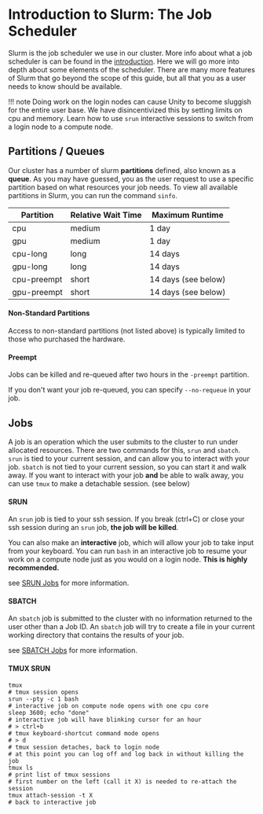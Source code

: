 # Introduction to Slurm: The Job Scheduler #

Slurm is the job scheduler we use in our cluster. More info about what a job scheduler is can be found in the [introduction](../index.md). Here we will go more into depth about some elements of the scheduler. There are many more features of Slurm that go beyond the scope of this guide, but all that you as a user needs to know should be available.

!!! note
    Doing work on the login nodes can cause Unity to become sluggish for the entire user base.
    We have disincentivized this by setting limits on cpu and memory.
    Learn how to use `srun` interactive sessions to switch from a login node to a compute node.


## Partitions / Queues ##
Our cluster has a number of slurm **partitions** defined, also known as a **queue**. As you may have guessed, you as the user request to use a specific partition based on what resources your job needs. To view all available partitions in Slurm, you can run the command `sinfo`.

| Partition         | Relative Wait Time    |  Maximum Runtime
| -                 | -                     | -
| cpu               | medium                | 1 day
| gpu               | medium                | 1 day
| cpu-long          | long                  | 14 days
| gpu-long          | long                  | 14 days
| cpu-preempt       | short                 | 14 days (see below)
| gpu-preempt       | short                 | 14 days (see below)

#### Non-Standard Partitions ####

Access to non-standard partitions (not listed above) is typically limited to those who purchased the hardware.

#### Preempt ####

Jobs can be killed and re-queued after two hours in the `-preempt` partition.

If you don't want your job re-queued, you can specify `--no-requeue` in your job.


## Jobs ##
A job is an operation which the user submits to the cluster to run under allocated resources.
There are two commands for this, `srun` and `sbatch`. `srun` is tied to your current session, and can allow you to interact with your job. `sbatch` is not tied to your current session, so you can start it and walk away. If you want to interact with your job **and** be able to walk away, you can use `tmux` to make a detachable session. (see below)

#### SRUN ####
An `srun` job is tied to your ssh session. If you break (ctrl+C) or close your ssh session during an `srun` job, **the job will be killed**.

You can also make an **interactive** job, which will allow your job to take input from your keyboard. You can run `bash` in an interactive job to resume your work on a compute node just as you would on a login node. **This is highly recommended.**

see [SRUN Jobs](../srun.md) for more information.

#### SBATCH ####
An `sbatch` job is submitted to the cluster with no information returned to the user other than a Job ID. An `sbatch` job will try to create a file in your current working directory that contains the results of your job.

see [SBATCH Jobs](../sbatch.md) for more information.

#### TMUX SRUN ####
```
tmux
# tmux session opens
srun --pty -c 1 bash
# interactive job on compute node opens with one cpu core
sleep 3600; echo "done"
# interactive job will have blinking cursor for an hour
# > ctrl+b
# tmux keyboard-shortcut command mode opens
# > d
# tmux session detaches, back to login node
# at this point you can log off and log back in without killing the job
tmux ls
# print list of tmux sessions
# first number on the left (call it X) is needed to re-attach the session
tmux attach-session -t X
# back to interactive job
```